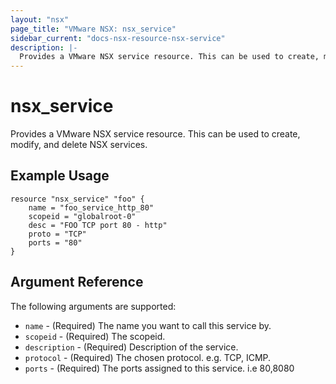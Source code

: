 ```yaml
---
layout: "nsx"
page_title: "VMware NSX: nsx_service"
sidebar_current: "docs-nsx-resource-nsx-service"
description: |-
  Provides a VMware NSX service resource. This can be used to create, modify, and delete NSX service resources.
---
```


# nsx\_service

Provides a VMware NSX service resource. This can be used to create,
modify, and delete NSX services.

## Example Usage

```hcl
resource "nsx_service" "foo" {
    name = "foo_service_http_80"
    scopeid = "globalroot-0"
    desc = "FOO TCP port 80 - http"
    proto = "TCP"
    ports = "80"
}
```

## Argument Reference

The following arguments are supported:
* `name` - (Required) The name you want to call this service by.
* `scopeid` - (Required) The scopeid.
* `description` - (Required) Description of the service.
* `protocol` - (Required) The chosen protocol. e.g. TCP, ICMP.
* `ports` - (Required) The ports assigned to this service. i.e 80,8080
